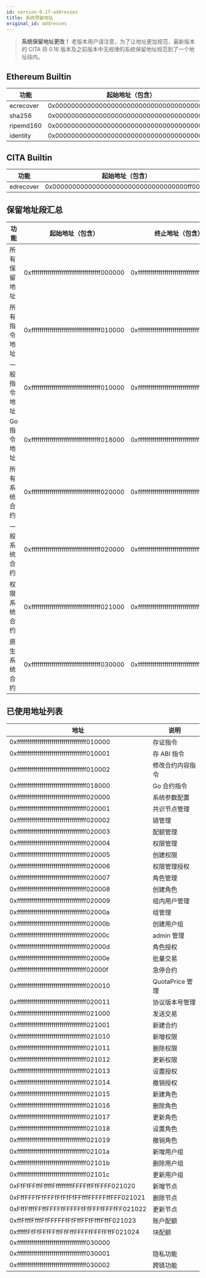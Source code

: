 ```yaml
---
id: version-0.17-addresses
title: 系统预留地址
original_id: addresses
---
```

> **系统保留地址更改！** 老版本用户请注意，为了让地址更加规范，最新版本的 CITA 将 0.16 版本及之前版本中无规律的系统保留地址规范到了一个地址段内。

## Ethereum Builtin

| 功能        | 起始地址（包含）                                   |
| --------- | ------------------------------------------ |
| ecrecover | 0x0000000000000000000000000000000000000001 |
| sha256    | 0x0000000000000000000000000000000000000002 |
| ripemd160 | 0x0000000000000000000000000000000000000003 |
| identity  | 0x0000000000000000000000000000000000000004 |

## CITA Builtin

| 功能        | 起始地址（包含）                                   |
| --------- | ------------------------------------------ |
| edrecover | 0x0000000000000000000000000000000000ff0001 |

## 保留地址段汇总

| 功能      | 起始地址（包含）                                   | 终止地址（包含）                                   |
| ------- | ------------------------------------------ | ------------------------------------------ |
| 所有保留地址  | 0xffffffffffffffffffffffffffffffffff000000 | 0xffffffffffffffffffffffffffffffffffffffff |
| 所有指令地址  | 0xffffffffffffffffffffffffffffffffff010000 | 0xffffffffffffffffffffffffffffffffff01ffff |
| 一般指令地址  | 0xffffffffffffffffffffffffffffffffff010000 | 0xffffffffffffffffffffffffffffffffff0100ff |
| Go 指令地址 | 0xffffffffffffffffffffffffffffffffff018000 | 0xffffffffffffffffffffffffffffffffff018fff |
| 所有系统合约  | 0xffffffffffffffffffffffffffffffffff020000 | 0xffffffffffffffffffffffffffffffffff02ffff |
| 一般系统合约  | 0xffffffffffffffffffffffffffffffffff020000 | 0xffffffffffffffffffffffffffffffffff0200ff |
| 权限系统合约  | 0xffffffffffffffffffffffffffffffffff021000 | 0xffffffffffffffffffffffffffffffffff0210ff |
| 原生系统合约  | 0xffffffffffffffffffffffffffffffffff030000 | 0xffffffffffffffffffffffffffffffffff03ffff |

## 已使用地址列表

| 地址                                         | 说明            |
| ------------------------------------------ | ------------- |
| 0xffffffffffffffffffffffffffffffffff010000 | 存证指令          |
| 0xffffffffffffffffffffffffffffffffff010001 | 存 ABI 指令      |
| 0xffffffffffffffffffffffffffffffffff010002 | 修改合约内容指令      |
| 0xffffffffffffffffffffffffffffffffff018000 | Go 合约指令       |
| 0xffffffffffffffffffffffffffffffffff020000 | 系统参数配置        |
| 0xffffffffffffffffffffffffffffffffff020001 | 共识节点管理        |
| 0xffffffffffffffffffffffffffffffffff020002 | 链管理           |
| 0xffffffffffffffffffffffffffffffffff020003 | 配额管理          |
| 0xffffffffffffffffffffffffffffffffff020004 | 权限管理          |
| 0xffffffffffffffffffffffffffffffffff020005 | 创建权限          |
| 0xffffffffffffffffffffffffffffffffff020006 | 权限管理授权        |
| 0xffffffffffffffffffffffffffffffffff020007 | 角色管理          |
| 0xffffffffffffffffffffffffffffffffff020008 | 创建角色          |
| 0xffffffffffffffffffffffffffffffffff020009 | 组内用户管理        |
| 0xffffffffffffffffffffffffffffffffff02000a | 组管理           |
| 0xffffffffffffffffffffffffffffffffff02000b | 创建用户组         |
| 0xffffffffffffffffffffffffffffffffff02000c | admin 管理      |
| 0xffffffffffffffffffffffffffffffffff02000d | 角色授权          |
| 0xffffffffffffffffffffffffffffffffff02000e | 批量交易          |
| 0xffffffffffffffffffffffffffffffffff02000f | 急停合约          |
| 0xffffffffffffffffffffffffffffffffff020010 | QuotaPrice 管理 |
| 0xffffffffffffffffffffffffffffffffff020011 | 协议版本号管理       |
| 0xffffffffffffffffffffffffffffffffff021000 | 发送交易          |
| 0xffffffffffffffffffffffffffffffffff021001 | 新建合约          |
| 0xffffffffffffffffffffffffffffffffff021010 | 新增权限          |
| 0xffffffffffffffffffffffffffffffffff021011 | 删除权限          |
| 0xffffffffffffffffffffffffffffffffff021012 | 更新权限          |
| 0xffffffffffffffffffffffffffffffffff021013 | 设置授权          |
| 0xffffffffffffffffffffffffffffffffff021014 | 撤销授权          |
| 0xffffffffffffffffffffffffffffffffff021015 | 新建角色          |
| 0xffffffffffffffffffffffffffffffffff021016 | 删除角色          |
| 0xffffffffffffffffffffffffffffffffff021017 | 更新角色          |
| 0xffffffffffffffffffffffffffffffffff021018 | 设置角色          |
| 0xffffffffffffffffffffffffffffffffff021019 | 撤销角色          |
| 0xffffffffffffffffffffffffffffffffff02101a | 新增用户组         |
| 0xffffffffffffffffffffffffffffffffff02101b | 删除用户组         |
| 0xffffffffffffffffffffffffffffffffff02101c | 更新用户组         |
| 0xFfFfFFffFffffFffffffffFFFFffFfFFFF021020 | 新增节点          |
| 0xFffFFFfFfFFFfFfFfFfFFfffFFFFFffFFF021021 | 删除节点          |
| 0xFffFfffFFffFFFFfFFFFFfFfFFFfFFFfFF021022 | 更新节点          |
| 0xffFfffFfffFfFFFFFfFfFffFFfFfffFffF021023 | 账户配额          |
| 0xfffffFfFfFFfFFffFfFffFFFFfFFFfFffF021024 | 块配额           |
| 0xffffffffffffffffffffffffffffffffff030000 |               |
| 0xffffffffffffffffffffffffffffffffff030001 | 隐私功能          |
| 0xffffffffffffffffffffffffffffffffff030002 | 跨链功能          |